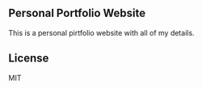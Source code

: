 ## Personal Portfolio Website

This is a personal pirtfolio website with all of my details.

## License

MIT
